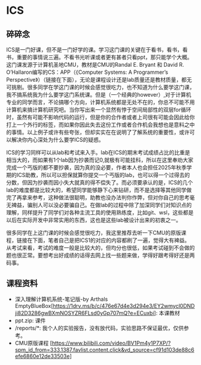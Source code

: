 # ICS
## 碎碎念
ICS是一门好课，但不是一门好学的课。学习这门课的关键在于看书，看书，看书，重要的事情说三遍。不看书光听课或者更有甚者只看ppt，那只能学个大概。这门课发源于计算机圣地CMU，教材是CMU的Randal E. Bryant 和 David R. O’Hallaron编写的CS：APP（《Computer Systems: A Programmer’s Perspective》）（链接在下面），无论是课程设计还是lab质量还是教材质量，都无可挑剔。很多同学在学这门课的时候会感觉很吃力，也不知道为什么要学这门课，我不搞系统我为什么要学这门系统课。但是（一个经典的however）,对于计算机专业的同学而言，不论搞哪个方向，计算机系统都是无处不在的，你总不可能不用计算机来搞计算机研究吧。当你写出来一个显然有悖于空间局部性的双层for循环时，虽然有可能不影响代码的运行，但是你的合作者或者上司很有可能会因此给你打上一个外行的标签，而如果你因此失去这份工作或者合作机会我想也是意料之中的事情。以上例子或许有些夸张，但却实实在在说明了了解系统的重要性，或许可以解决你内心深处为什么要学ICS的疑惑。

ICS的学习同样可以从lab和考试来入手。lab在ICS的期末考试成绩占比的比重是相当大的，而如果有1个lab因为抄袭而记0,就极有可能挂科，所以在这里奉劝大家完成一个丐版的都不要抄袭，因为真的没必要，作者本人也会担任2025年秋季学期的ICS助教，所以可以担保就算你提交一个丐版的lab，也可以得一个过得去的分数，但因为抄袭而因小失大就真的得不偿失了。而必须要承认的是，ICS的几个lab的难度都是比较大的，希望同学能够静下心来钻研，而不是选择等其他同学做完了再拿来参考，这种做法很聪明，助教也没办法判你作弊，但对你自己的思考毫无裨益，骗别人可以没必要骗自己。在做lab的过程中除了加深同学们对知识点的理解，同样提升了同学们对各种主流工具的使用熟练度，比如git、wsl，这些都是以后在实际开发中非常实用的东西，这也是这些lab被设计出来的初衷之一。

很多同学在上这门课的时候会感觉很吃力，我这里推荐去听一下CMU的原版课程，链接在下面，笔者自己是把ICS1的对应的内容都刷了一遍，觉得大有裨益。从考试来看，考试的难度一般是比较大的，但均分也很低，如果考试碰到不会做的题也很正常。要想考出好成绩的话得去网上找一些题来做，学得好跟考得好还是两码事。

## 课程资料
- 深入理解计算机系统-笔记版-by Arthals EmptyBlueBox[https://1drv.ms/b/c/476e67d4e3d294e3/EY2wmycl0DNDji82D3286gwBXmNOSYZR6FLsd0yGp707mQ?e=ECuxbi]: 本课教材
- ppt.zip: 课件
- /reports/*: 我个人的实验报告，没有放代码，实验思路不保证最优，仅供参考。
- CMU原版课程 [https://www.bilibili.com/video/BV1Pm4y1P7XP/?spm_id_from=333.1387.favlist.content.click&vd_source=cf91d103de88c6efe6860e12de33503e]